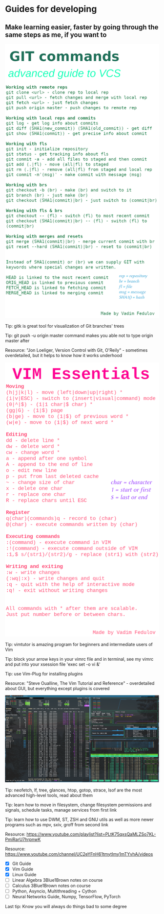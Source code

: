 # Guides for developing
## Make learning easier, faster by going through the same steps as me, if you want to

![cover](https://github.com/vadimfedulov395/guides-dev/raw/master/git-guide.png)

Tip: gitk is great tool for visualization of Git branches' trees

Tip: git push -u origin master command makes you able not to type origin master after

Resource: "Jon Loeliger, Version Control with Git, O'Reily" - sometimes overdetailed, but it helps to know how it works underhood

![cover](https://github.com/vadimfedulov395/guides-dev/raw/master/vim-guide.png)

Tip: vimtutor is amazing program for beginners and intermediate users of Vim

Tip: block your arrow keys in your vimrc file and in terminal, see my vimrc and put into your xsession file 'exec set -o vi &'

Tip: use Vim-Plug for installing plugins

Resource: "Steve Oualline, The Vim Tutorial and Reference" - overdetailed about GUI, but everything except plugins is covered

![cover](https://github.com/vadimfedulov395/guides-dev/raw/master/linux-guide.png)

Tip: neofetch, lf, tree, glances, htop, gotop, strace, lsof are the most advanced high-level tools, read about them

Tip: learn how to move in filesystem, change filesystem permissions and signals, schedule tasks, manage services from first link

Tip: learn how to use DWM, ST, ZSH and GNU utils as well as more newer programs such as mpv, sxiv, groff from second link

Resource: https://www.youtube.com/playlist?list=PLtK75qxsQaMLZSo7KL-PmiRarU7hrpnwK

Resource: https://www.youtube.com/channel/UC2eYFnH61tmytImy1mTYvhA/videos  

- [x] Git Guide
- [x] Vim Guide
- [x] Linux Guide
- [ ] Linear Algebra 3Blue1Brown notes on course
- [ ] Calculus 3Blue1Brown notes on course
- [ ] Python, Asyncio, Multithreading + Cython
- [ ] Neural Networks Guide, Numpy, TensorFlow, PyTorch

Last tip: Know you will always do things bad to some degree
